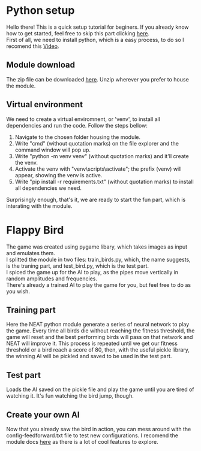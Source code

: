 # Python setup
Hello there! This is a quick setup tutorial for beginers. If you already know how to get started, feel free to skip this part clicking [here](#Flappy-Bird). <br/>
First of all, we need to install python, which is a easy process, to do so I recomend this [Video](https://www.youtube.com/watch?v=i-MuSAwgwCU).

## Module download
The zip file can be downloaded [here](https://github.com/joaoartursilveira/FlappybirdIA/archive/refs/heads/master.zip). 
Unzip wherever you prefer to house the module.

## Virtual environment
We need to create a virtual enviromnent, or 'venv', to install all dependencies and run the code. Follow the steps bellow:
1. Navigate to the chosen folder housing the module.
2. Write "cmd" (without quotation marks) on the file explorer and the command window will pop up.
3. Write "python -m venv venv" (without quotation marks) and it'll create the venv.
4. Activate the venv with "venv\scripts\activate"; the prefix (venv) will appear, showing the venv is active.
5. Write "pip install -r requirements.txt" (without quotation marks) to install all dependencies we need.

Surprisingly enough, that's it, we are ready to start the fun part, which is interating with the module.

# Flappy Bird
The game was created using pygame libary, which takes images as input and emulates them. <br/>
I splitted the module in two files: train_birds.py, which, the name suggests, is the traning part, and test_bird.py, which is the test part. <br/>
I spiced the game up for the AI to play, as the pipes move vertically in random amplitudes and frequencies.<br/>
There's already a trained AI to play the game for you, but feel free to do as you wish.

## Training part
Here the NEAT python module generate a series of neural network to play the game. Every time all birds die without reaching the fitness threshold,
the game will reset and the best performing birds will pass on that network and NEAT will improve it. This process is repeated until we get our fitness threshold
or a bird reach a score of 80, then, with the useful pickle library, the winning AI will be pickled and saved to be used in the test part.

## Test part
Loads the AI saved on the pickle file and play the game until you are tired of watching it. It's fun watching the bird jump, though.

## Create your own AI
Now that you already saw the bird in action, you can mess around with the config-feedforward.txt file to test new configurations. I recomend the module docs
[here](https://neat-python.readthedocs.io/en/latest/) as there is a lot of cool features to explore.
